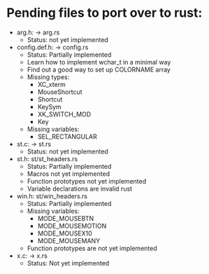 # Pending files to port over to rust:
* arg.h: -> arg.rs
  * Status: not yet implemented
* config.def.h: -> config.rs
  * Status: Partially implemented
  * Learn how to implement wchar_t in a minimal way
  * Find out a good way to set up COLORNAME array
  * Missing types:
    * XC_xterm
    * MouseShortcut
    * Shortcut
    * KeySym
    * XK_SWITCH_MOD
    * Key
  * Missing variables:
    * SEL_RECTANGULAR
* st.c: -> st.rs
  * Status: not yet implemented
* st.h: st/st_headers.rs
  * Status: Partially implemented
  * Macros not yet implemented
  * Function prototypes not yet implemented
  * Variable declarations are invalid rust
* win.h: st/win_headers.rs
  * Status: Partially implemented
  * Missing variables:
    * MODE_MOUSEBTN
    * MODE_MOUSEMOTION
    * MODE_MOUSEX10
    * MODE_MOUSEMANY
  * Function prototypes are not yet implemented
* x.c: -> x.rs
  * Status: Not yet implemented
